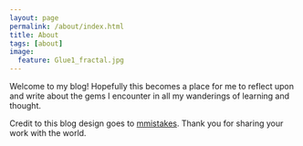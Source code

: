 ```yaml
---
layout: page
permalink: /about/index.html
title: About
tags: [about]
image:
  feature: Glue1_fractal.jpg
---
```


Welcome to my blog! Hopefully this becomes a place for me to reflect
upon and write about the gems I encounter in all my wanderings of
learning and thought.

Credit to this blog design goes to [mmistakes](http://mmistakes.github.io).
Thank you for sharing your work with the world.

